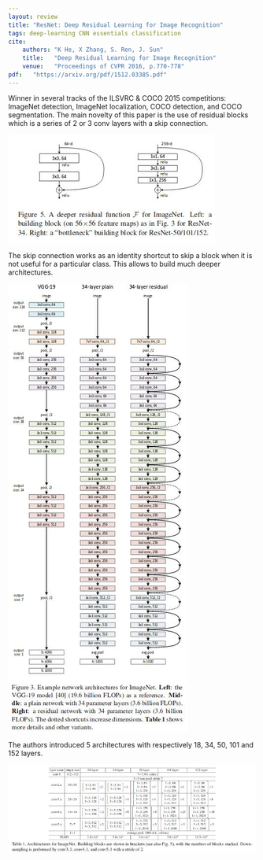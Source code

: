 ```yaml
---
layout: review
title: "ResNet: Deep Residual Learning for Image Recognition"
tags: deep-learning CNN essentials classification
cite:
    authors: "K He, X Zhang, S. Ren, J. Sun"
    title:   "Deep Residual Learning for Image Recognition"
    venue:   "Proceedings of CVPR 2016, p.770-778"
pdf:   "https://arxiv.org/pdf/1512.03385.pdf"
---
```


 
Winner in several tracks of the ILSVRC & COCO 2015 competitions: ImageNet detection, ImageNet localization, COCO detection, and COCO segmentation.  The main novelty of this paper is the use of residual blocks which is a series of 2 or 3 conv layers with a skip connection.
 
![](/deep-learning/images/resnet/resnet2.jpg)

The skip connection works as an identity shortcut to skip a block when it is not useful for a particular class. This allows to build much deeper architectures.

![](/deep-learning/images/resnet/resnet3.jpg)

The authors introduced 5 architectures with respectively 18, 34, 50, 101 and 152 layers.

![](/deep-learning/images/resnet/resnet.jpg)
